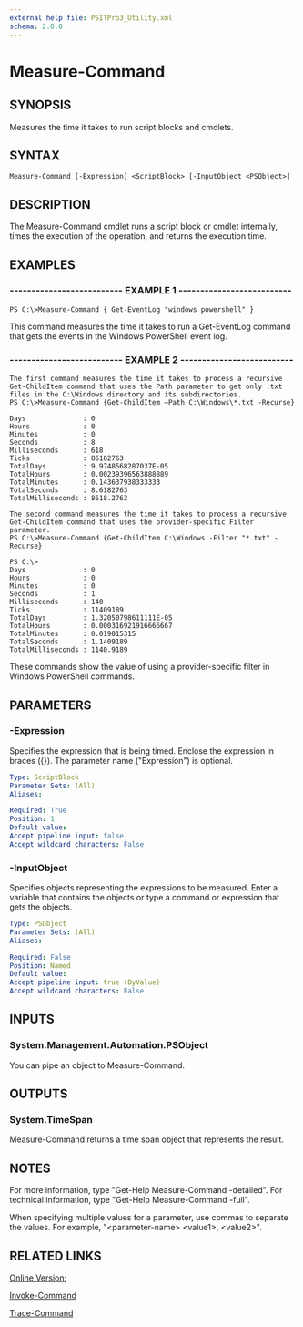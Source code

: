 ```yaml
---
external help file: PSITPro3_Utility.xml
schema: 2.0.0
---
```


# Measure-Command
## SYNOPSIS
Measures the time it takes to run script blocks and cmdlets.

## SYNTAX

```
Measure-Command [-Expression] <ScriptBlock> [-InputObject <PSObject>]
```

## DESCRIPTION
The Measure-Command cmdlet runs a script block or cmdlet internally, times the execution of the operation, and returns the execution time.

## EXAMPLES

### -------------------------- EXAMPLE 1 --------------------------
```
PS C:\>Measure-Command { Get-EventLog "windows powershell" }
```

This command measures the time it takes to run a Get-EventLog command that gets the events in the Windows PowerShell event log.

### -------------------------- EXAMPLE 2 --------------------------
```
The first command measures the time it takes to process a recursive Get-ChildItem command that uses the Path parameter to get only .txt files in the C:\Windows directory and its subdirectories.
PS C:\>Measure-Command {Get-ChildItem –Path C:\Windows\*.txt -Recurse}

Days              : 0
Hours             : 0
Minutes           : 0
Seconds           : 8
Milliseconds      : 618
Ticks             : 86182763
TotalDays         : 9.9748568287037E-05
TotalHours        : 0.00239396563888889
TotalMinutes      : 0.143637938333333
TotalSeconds      : 8.6182763
TotalMilliseconds : 8618.2763

The second command measures the time it takes to process a recursive Get-ChildItem command that uses the provider-specific Filter parameter.
PS C:\>Measure-Command {Get-ChildItem C:\Windows -Filter "*.txt" -Recurse}

PS C:\>
Days              : 0
Hours             : 0
Minutes           : 0
Seconds           : 1
Milliseconds      : 140
Ticks             : 11409189
TotalDays         : 1.32050798611111E-05
TotalHours        : 0.000316921916666667
TotalMinutes      : 0.019015315
TotalSeconds      : 1.1409189
TotalMilliseconds : 1140.9189
```

These commands show the value of using a provider-specific filter in Windows PowerShell commands.

## PARAMETERS

### -Expression
Specifies the expression that is being timed.
Enclose the expression in braces \({}\).
The parameter name \("Expression"\) is optional.

```yaml
Type: ScriptBlock
Parameter Sets: (All)
Aliases: 

Required: True
Position: 1
Default value: 
Accept pipeline input: false
Accept wildcard characters: False
```

### -InputObject
Specifies objects representing the expressions to be measured.
Enter a variable that contains the objects or type a command or expression that gets the objects.

```yaml
Type: PSObject
Parameter Sets: (All)
Aliases: 

Required: False
Position: Named
Default value: 
Accept pipeline input: true (ByValue)
Accept wildcard characters: False
```

## INPUTS

### System.Management.Automation.PSObject
You can pipe an object to Measure-Command.

## OUTPUTS

### System.TimeSpan
Measure-Command returns a time span object that represents the result.

## NOTES
For more information, type "Get-Help Measure-Command -detailed".
For technical information, type "Get-Help Measure-Command -full".

When specifying multiple values for a parameter, use commas to separate the values.
For example, "\<parameter-name\> \<value1\>, \<value2\>".

## RELATED LINKS

[Online Version:](http://go.microsoft.com/fwlink/?LinkID=113348)

[Invoke-Command](00000000-0000-0000-0000-000000000000)

[Trace-Command](db7c9374-998e-44c3-ad94-e0445176cf7b)


